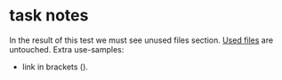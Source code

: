 # task notes
In the result of this test we must see unused files section.
[Used files](./main.files/used.txt) are untouched.
Extra use-samples: 
- link in brackets ([](./main.files/used2.txt)).
